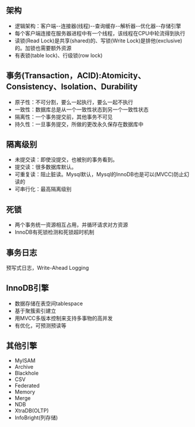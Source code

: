 ## 架构
+ 逻辑架构：客户端--连接器(线程)--查询缓存--解析器--优化器--存储引擎
+ 每个客户端连接在服务器进程中有一个线程，该线程在CPU中轮流得到执行
+ 读锁(Read Lock)是共享(shared)的、写锁(Write Lock)是排他(exclusive)的。加锁也需要额外资源
+ 有表锁(table lock)、行级锁(row lock)

## 事务(Transaction，ACID):Atomicity、Consistency、Isolation、Durability
+ 原子性：不可分割，要么一起执行，要么一起不执行
+ 一致性：数据库总是从一个一致性状态到另一个一致性状态
+ 隔离性：一个事务提交前，其他事务不可见
+ 持久性：一旦事务提交，所做的更改永久保存在数据库中

## 隔离级别
+ 未提交读：即使没提交，也被别的事务看到。
+ 提交读：很多数据库默认。
+ 可重复读：阻止脏读。Mysql默认，Mysql的InnoDB也是可以(MVCC)防止幻读的
+ 可串行化：最高隔离级别

## 死锁
+ 两个事务统一资源相互占用，并循环请求对方资源
+ InnoDB有死锁检测和死锁超时机制

## 事务日志
预写式日志，Write-Ahead Logging 

## InnoDB引擎
+ 数据存储在表空间tablespace 
+ 基于聚簇索引建立
+ 用MVCC多版本控制来支持多事物的高并发
+ 有优化，可预测预读等

## 其他引擎
+ MyISAM
+ Archive
+ Blackhole
+ CSV
+ Federated
+ Memory
+ Merge 
+ NDB
+ XtraDB(OLTP)
+ InfoBright(列存储)